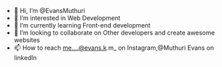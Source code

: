 - 👋 Hi, I’m @EvansMuthuri
- 👀 I’m interested in Web Development
- 🌱 I’m currently learning Front-end development
- 💞️ I’m looking to collaborate on Other developers and create awesome websites
- 📫 How to reach me....@evans.k.m_ on Instagram,@Muthuri Evans on linkedIn

